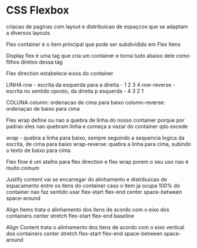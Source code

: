 # CSS Flexbox
criacao de paginas com layout e distribuicao de espaçcos que se adaptam a diversos layouts

Flex container é o item principal que pode ser subdividido em Flex Itens

Display flex
é uma tag que cria um container e torna tudo abaixo dele como filhos diretos dessa tag

Flex direction
estabelece eixos do container

LINHA
row - escrita da esquerda para a direita - 1 2 3 4
row-reverse - escrita no sentido oposto, da direita p esquerda - 4 3 2 1

COLUNA
column: ordenacao de cima para baixo
column-reverse: ordenaçao de baixo para cima

Flex wrap
define ou nao a quebra de linha do nosso container porque por padrao eles nao quebram linha e começa a vazar do container qdo excede

wrap - quebra a linha para baixo, sempre seguindo a sequencia logica da escrita, de cima para baixo
wrap-reverse: quebra a linha para cima, subindo o texto de baixo para cima

Flex flow
é um atalho para flex direction e flex wrap porem o seu uso nao é muito comum

Justify content
vai se encarregar do alinhamento e distribuicao de espacamento entre os itens do container
caso o item ja ocupa 100% do container nao faz sentido usar
flex-start
flex-end
center
space-between
space-around

Align Items
trata o alinhamento dos itens de acordo com o eixo dos containers
center
stretch
flex-start
flex-end
baseline

Align Content
trata o alinhamento dos itens de acordo com o eixo vertical dos containers
center
stretch
flex-start
flex-end
space-between
space-around
